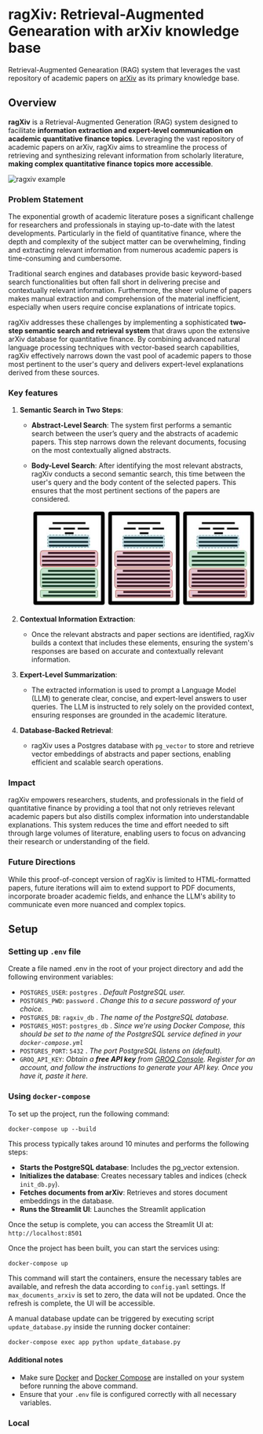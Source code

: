 # ragXiv: Retrieval-Augmented Genearation with arXiv knowledge base

Retrieval-Augmented Genearation (RAG) system that leverages the vast repository of academic papers on [arXiv](https://arxiv.org) as its  primary knowledge base.

## Overview

**ragXiv** is a Retrieval-Augmented Generation (RAG) system designed to facilitate **information extraction and expert-level communication on academic quantitative finance topics**. Leveraging the vast repository of academic papers on arXiv, ragXiv aims to streamline the process of retrieving and synthesizing relevant information from scholarly literature, **making complex quantitative finance topics more accessible**.

![ragxiv example](./reports/images/ragxiv_example.gif)

### Problem Statement

The exponential growth of academic literature poses a significant challenge for researchers and professionals in staying up-to-date with the latest developments. Particularly in the field of quantitative finance, where the depth and complexity of the subject matter can be overwhelming, finding and extracting relevant information from numerous academic papers is time-consuming and cumbersome.

Traditional search engines and databases provide basic keyword-based search functionalities but often fall short in delivering precise and contextually relevant information. Furthermore, the sheer volume of papers makes manual extraction and comprehension of the material inefficient, especially when users require concise explanations of intricate topics.

ragXiv addresses these challenges by implementing a sophisticated **two-step semantic search and retrieval system** that draws upon the extensive arXiv database for quantitative finance. By combining advanced natural language processing techniques with vector-based search capabilities, ragXiv effectively narrows down the vast pool of academic papers to those most pertinent to the user's query and delivers expert-level explanations derived from these sources.

### Key features

1. **Semantic Search in Two Steps**:

    - **Abstract-Level Search**: The system first performs a semantic search between the user’s query and the abstracts of academic papers. This step narrows down the relevant documents, focusing on the most contextually aligned abstracts.
    - **Body-Level Search**: After identifying the most relevant abstracts, ragXiv conducts a second semantic search, this time between the user's query and the body content of the selected papers. This ensures that the most pertinent sections of the papers are considered.

        ![semantic_search](reports/images/academic_papers_rag.jpg)

2. **Contextual Information Extraction**:

    - Once the relevant abstracts and paper sections are identified, ragXiv builds a context that includes these elements, ensuring the system's responses are based on accurate and contextually relevant information.

3. **Expert-Level Summarization**:

    - The extracted information is used to prompt a Language Model (LLM) to generate clear, concise, and expert-level answers to user queries. The LLM is instructed to rely solely on the provided context, ensuring responses are grounded in the academic literature.

4. **Database-Backed Retrieval**:

    - ragXiv uses a Postgres database with `pg_vector` to store and retrieve vector embeddings of abstracts and paper sections, enabling efficient and scalable search operations.

### Impact

ragXiv empowers researchers, students, and professionals in the field of quantitative finance by providing a tool that not only retrieves relevant academic papers but also distills complex information into understandable explanations. This system reduces the time and effort needed to sift through large volumes of literature, enabling users to focus on advancing their research or understanding of the field.

### Future Directions

While this proof-of-concept version of ragXiv is limited to HTML-formatted papers, future iterations will aim to extend support to PDF documents, incorporate broader academic fields, and enhance the LLM's ability to communicate even more nuanced and complex topics.


## Setup

### Setting up `.env` file

Create a file named .env in the root of your project directory and add the following environment variables:

- `POSTGRES_USER`: `postgres` . _Default PostgreSQL user._
- `POSTGRES_PWD`: `password` . _Change this to a secure password of your choice._
- `POSTGRES_DB`: `ragxiv_db` . _The name of the PostgreSQL database._
- `POSTGRES_HOST`: `postgres_db` . _Since we're using Docker Compose, this should be set to the name of the PostgreSQL service defined in your `docker-compose.yml`_
- `POSTGRES_PORT`: `5432` . _The port PostgreSQL listens on (default)._
- `GROQ_API_KEY`: _Obtain a **free API key** from [GROQ Console](https://console.groq.com/). Register for an account, and follow the instructions to generate your API key. Once you have it, paste it here._

### Using `docker-compose`

To set up the project, run the following command:

```
docker-compose up --build
```

This process typically takes around 10 minutes and performs the following steps:

- **Starts the PostgreSQL database**: Includes the pg_vector extension.
- **Initializes the database**: Creates necessary tables and indices (check `init_db.py`).
- **Fetches documents from arXiv**: Retrieves and stores document embeddings in the database.
- **Runs the Streamlit UI**: Launches the Streamlit application

Once the setup is complete, you can access the Streamlit UI at: `http://localhost:8501`

Once the project has been built, you can start the services using:
```
docker-compose up
```
This command will start the containers, ensure the necessary tables are available, and refresh the data according to `config.yaml` settings. If `max_documents_arxiv` is set to zero, the data will not be updated. Once the refresh is complete, the UI will be accessible.

A manual database update can be triggered by executing script `update_database.py` inside the running docker container:
```bash
docker-compose exec app python update_database.py
```

#### Additional notes

- Make sure [Docker](https://www.docker.com/) and [Docker Compose](https://docs.docker.com/compose/install/) are installed on your system before running the above command.
- Ensure that your `.env` file is configured correctly with all necessary variables.

### Local
